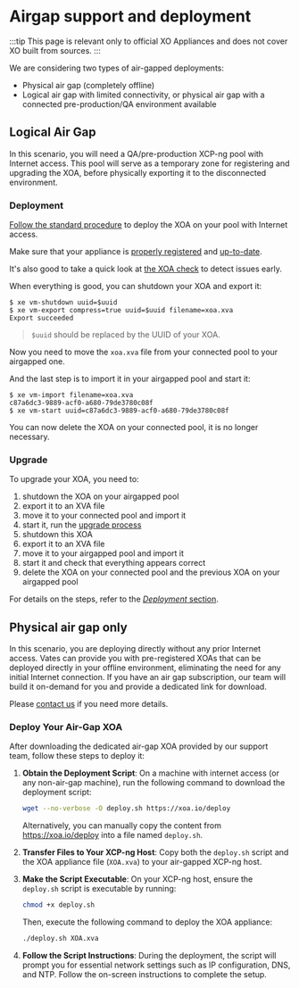 # Airgap support and deployment

:::tip
This page is relevant only to official XO Appliances and does not cover XO built from sources.
:::

We are considering two types of air-gapped deployments:

- Physical air gap (completely offline)
- Logical air gap with limited connectivity, or physical air gap with a connected pre-production/QA environment available

## Logical Air Gap

In this scenario, you will need a QA/pre-production XCP-ng pool with Internet access. This pool will serve as a temporary zone for registering and upgrading the XOA, before physically exporting it to the disconnected environment.

### Deployment

[Follow the standard procedure](/xen-orchestra/installation) to deploy the XOA on your pool with Internet access.

Make sure that your appliance is [properly registered](/xen-orchestra/installation#registration) and [up-to-date](/xen-orchestra/updater).

It's also good to take a quick look at [the XOA check](/support/xoa#xoa-check) to detect issues early.

When everything is good, you can shutdown your XOA and export it:

```console
$ xe vm-shutdown uuid=$uuid
$ xe vm-export compress=true uuid=$uuid filename=xoa.xva
Export succeeded
```

> `$uuid` should be replaced by the UUID of your XOA.

Now you need to move the `xoa.xva` file from your connected pool to your airgapped one.

And the last step is to import it in your airgapped pool and start it:

```console
$ xe vm-import filename=xoa.xva
c87a6dc3-9889-acf0-a680-79de3780c08f
$ xe vm-start uuid=c87a6dc3-9889-acf0-a680-79de3780c08f
```

You can now delete the XOA on your connected pool, it is no longer necessary.

### Upgrade

To upgrade your XOA, you need to:

1. shutdown the XOA on your airgapped pool
2. export it to an XVA file
3. move it to your connected pool and import it
4. start it, run the [upgrade process](./xen-orchestra/updater)
5. shutdown this XOA
6. export it to an XVA file
7. move it to your airgapped pool and import it
8. start it and check that everything appears correct
9. delete the XOA on your connected pool and the previous XOA on your airgapped pool

For details on the steps, refer to the [_Deployment_ section](#deployment).

## Physical air gap only

In this scenario, you are deploying directly without any prior Internet access. Vates can provide you with pre-registered XOAs that can be deployed directly in your offline environment, eliminating the need for any initial Internet connection. If you have an air gap subscription, our team will build it on-demand for you and provide a dedicated link for download.

Please [contact us](https://vates.tech/contact) if you need more details.

### Deploy Your Air-Gap XOA

After downloading the dedicated air-gap XOA provided by our support team, follow these steps to deploy it:

1. **Obtain the Deployment Script**: On a machine with internet access (or any non-air-gap machine), run the following command to download the deployment script:

   ```bash
   wget --no-verbose -O deploy.sh https://xoa.io/deploy
   ```

   Alternatively, you can manually copy the content from https://xoa.io/deploy into a file named `deploy.sh`.

2. **Transfer Files to Your XCP-ng Host**: Copy both the `deploy.sh` script and the XOA appliance file (`XOA.xva`) to your air-gapped XCP-ng host.

3. **Make the Script Executable**: On your XCP-ng host, ensure the `deploy.sh` script is executable by running:

   ```bash
   chmod +x deploy.sh
   ```

   Then, execute the following command to deploy the XOA appliance:

   ```bash
   ./deploy.sh XOA.xva
   ```

4. **Follow the Script Instructions**: During the deployment, the script will prompt you for essential network settings such as IP configuration, DNS, and NTP. Follow the on-screen instructions to complete the setup.
